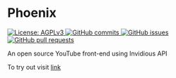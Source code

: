 # Phoenix


  <a href="https://www.gnu.org/licenses/agpl-3.0.en.html">
    <img alt="License: AGPLv3" src="https://shields.io/badge/License-AGPL%20v3-blue.svg">
  </a>
  <a href="https://github.com/awesomeDev12/phoenix/commits/master">
    <img alt="GitHub commits" src="https://img.shields.io/github/commit-activity/y/awesomeDev12/phoenix?color=red&label=commits">
  </a>
  <a href="https://github.com/awesomeDev12/phoenix/issues">
    <img alt="GitHub issues" src="https://img.shields.io/github/issues/awesomeDev12/phoenix?color=important">
  </a>
  <a href="https://github.com/awesomeDev12/phoenix/pulls">
    <img alt="GitHub pull requests" src="https://img.shields.io/github/issues-pr/awesomeDev12/phoenix?color=blueviolet">
  </a>
 

An open source YouTube front-end using Invidious API




To try out visit [link](https://awesomedev12.github.io/phoenix/)
